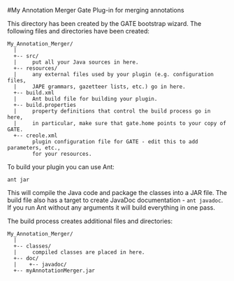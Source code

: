 #My Annotation Merger
Gate Plug-in for merging annotations

This directory has been created by the GATE bootstrap wizard.
The following files and directories have been created:

```
My_Annotation_Merger/
  |
  +-- src/
  |     put all your Java sources in here.
  +-- resources/
  |     any external files used by your plugin (e.g. configuration files,
  |     JAPE grammars, gazetteer lists, etc.) go in here.
  +-- build.xml
  |     Ant build file for building your plugin.
  +-- build.properties
  |     property definitions that control the build process go in here,
  |     in particular, make sure that gate.home points to your copy of GATE.
  +-- creole.xml
        plugin configuration file for GATE - edit this to add parameters, etc.,
        for your resources.
```
To build your plugin you can use Ant:

`ant jar`

This will compile the Java code and package the classes into a JAR file.  The
build file also has a target to create JavaDoc documentation - `ant javadoc`.
If you run Ant without any arguments it will build everything in one pass.

The build process creates additional files and directories:
```
My_Annotation_Merger/
  |
  +-- classes/
  |     compiled classes are placed in here.
  +-- doc/
  |    +-- javadoc/
  +-- myAnnotationMerger.jar
```